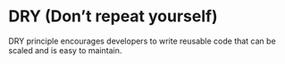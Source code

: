 # DRY (Don’t repeat yourself)
DRY principle encourages developers to write reusable code that can be scaled and is easy to maintain.
